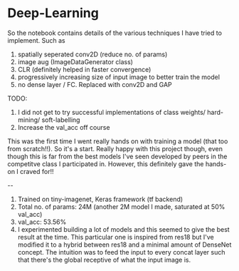 # Deep-Learning

So the notebook contains details of the various techniques I have tried to implement. Such as 
1. spatially seperated conv2D (reduce no. of params)
2. image aug (ImageDataGenerator class)
3. CLR (definitely helped in faster convergence)
4. progressively increasing size of input image to better train the model
5. no dense layer / FC. Replaced with conv2D and GAP

TODO: 
1. I did not get to try successful implementations of class weights/ hard-mining/ soft-labelling
2. Increase the val_acc off course

This was the first time I went really hands on with training a model (that too from scratch!!). So it's a start.
Really happy with this project though, even though this is far from the best models I've seen developed by peers in the competitve class I participated in. However, this definitely gave the hands-on I craved for!!

--
1. Trained on tiny-imagenet, Keras framework (tf backend)
2. Total no. of params: 24M (another 2M model I made, saturated at 50% val_acc)
3. val_acc: 53.56%
4. I experimented building a lot of models and this seemed to give the best result at the time. 
This particular one is inspired from res18 but I've modified it to a hybrid between res18 and a minimal amount of DenseNet concept. 
The intuition was to feed the input to every concat layer such that there's the global receptive of what the input image is. 

